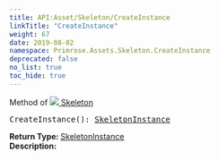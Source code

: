 ```yaml
---
title: API:Asset/Skeleton/CreateInstance
linkTitle: "CreateInstance"
weight: 67
date: 2019-08-02
namespace: Primrose.Assets.Skeleton.CreateInstance
deprecated: false
no_list: true
toc_hide: true
---
```

Method of <a href="/docs/api-reference/Class/Skeleton"><img src="/icons/silk/skeleton.png"/>&nbsp;Skeleton</a>
<pre class="method-declaration">
CreateInstance(): <a class="type" href="/docs/api-reference/Class/SkeletonInstance">SkeletonInstance</a></pre>
<b>Return Type: </b>
<a class="type" href="/docs/api-reference/Class/SkeletonInstance">SkeletonInstance</a>
<br/>
<b>Description: </b>